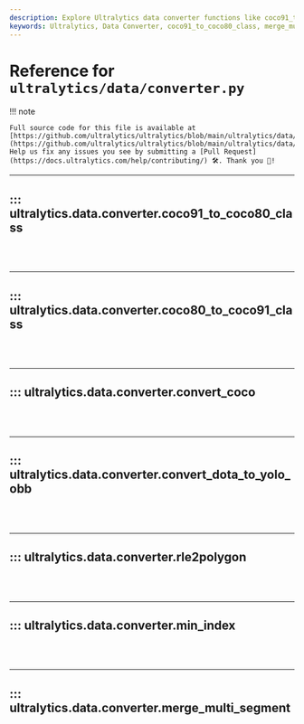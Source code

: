 ```yaml
---
description: Explore Ultralytics data converter functions like coco91_to_coco80_class, merge_multi_segment, rle2polygon for efficient data handling.
keywords: Ultralytics, Data Converter, coco91_to_coco80_class, merge_multi_segment, rle2polygon
---
```


# Reference for `ultralytics/data/converter.py`

!!! note

    Full source code for this file is available at [https://github.com/ultralytics/ultralytics/blob/main/ultralytics/data/converter.py](https://github.com/ultralytics/ultralytics/blob/main/ultralytics/data/converter.py). Help us fix any issues you see by submitting a [Pull Request](https://docs.ultralytics.com/help/contributing/) 🛠️. Thank you 🙏!

---
## ::: ultralytics.data.converter.coco91_to_coco80_class
<br><br>

---
## ::: ultralytics.data.converter.coco80_to_coco91_class
<br><br>

---
## ::: ultralytics.data.converter.convert_coco
<br><br>

---
## ::: ultralytics.data.converter.convert_dota_to_yolo_obb
<br><br>

---
## ::: ultralytics.data.converter.rle2polygon
<br><br>

---
## ::: ultralytics.data.converter.min_index
<br><br>

---
## ::: ultralytics.data.converter.merge_multi_segment
<br><br>
